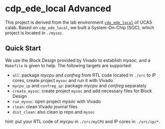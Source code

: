# cdp_ede_local Advanced

This project is derived from the lab environment [`cdp_ede_local`](https://gitee.com/loongson-edu/cdp_ede_local?_from=gitee_search) of UCAS calab. Based on `cdp_ede_local`, we built a System-On-Chip (SOC), which project is located in `./mysoc`.

## Quick Start

We use the Block Design provided by Vivado to establish *mysoc*, and a `Makefile` is given to help. The following targets are supported:

- `all`: package *mycpu* and *confreg* from RTL code located in `./src` to IP cores, create project `mysoc` and run it with Vivado
- `mycpu_ip` and `confreg_ip`: package *mycpu* and *confreg* separately
- `create_mysoc`: create project `mysoc` and add necessary files for Block Design
- `run_mysoc`: open project *mysoc* with Vivado
- `clean`: clean Vivado jounral files
- `dist_clean`: also clean ip repo and `mysoc`

hint: put your RTL code of *mycpu* in `./src/myCPU` and IP cores in `./src/ip/*`.
